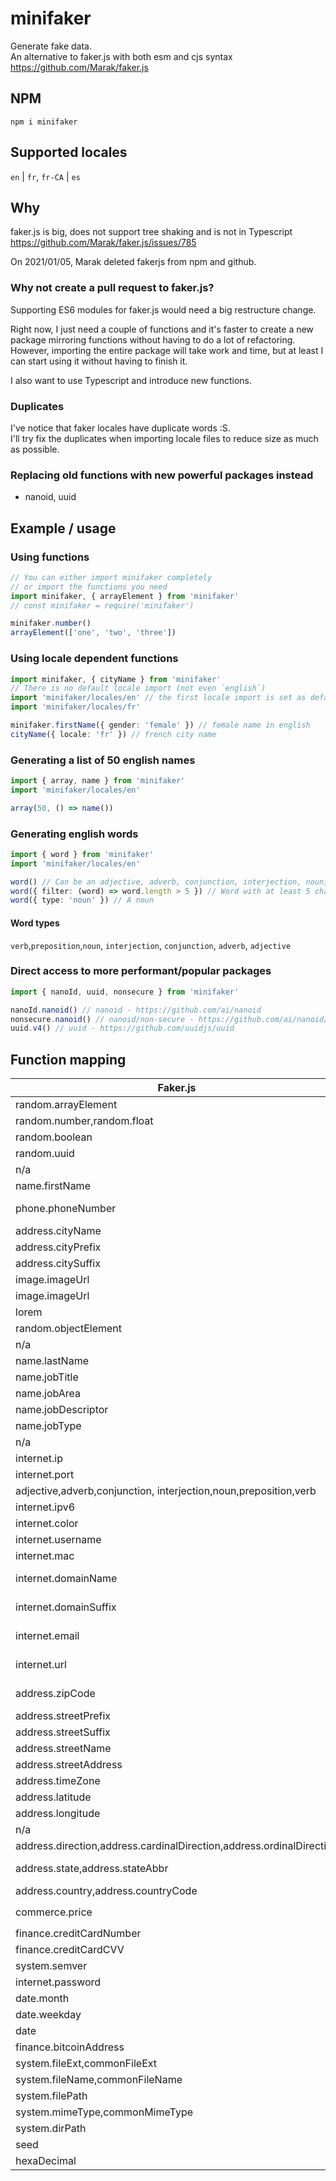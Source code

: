 # minifaker

Generate fake data.  
An alternative to faker.js with both esm and cjs syntax
<https://github.com/Marak/faker.js>

## NPM

`npm i minifaker`

## Supported locales

`en` | `fr`, `fr-CA` | `es`

## Why

faker.js is big, does not support tree shaking and is not in Typescript
<https://github.com/Marak/faker.js/issues/785>

On 2021/01/05, Marak deleted fakerjs from npm and github.

### Why not create a pull request to faker.js?

Supporting ES6 modules for faker.js would need a big restructure change.

Right now, I just need a couple of functions and it's faster to create a new package mirroring functions without having to do a lot of refactoring. However, importing the entire package will take work and time, but at least I can start using it without having to finish it.

I also want to use Typescript and introduce new functions.

### Duplicates

I've notice that faker locales have duplicate words :S.  
I'll try fix the duplicates when importing locale files to reduce size as much as possible.

### Replacing old functions with new powerful packages instead

- nanoid, uuid

## Example / usage

### Using functions

```ts
// You can either import minifaker completely 
// or import the functions you need
import minifaker, { arrayElement } from 'minifaker'
// const minifaker = require('minifaker')

minifaker.number()
arrayElement(['one', 'two', 'three'])
```

### Using locale dependent functions

```ts
import minifaker, { cityName } from 'minifaker'
// There is no default locale import (not even `english`)
import 'minifaker/locales/en' // the first locale import is set as default
import 'minifaker/locales/fr'

minifaker.firstName({ gender: 'female' }) // female name in english
cityName({ locale: 'fr' }) // french city name
```

### Generating a list of 50 english names

```ts
import { array, name } from 'minifaker'
import 'minifaker/locales/en'

array(50, () => name())
```

### Generating english words

```ts
import { word } from 'minifaker'
import 'minifaker/locales/en'

word() // Can be an adjective, adverb, conjunction, interjection, noun, preposition, verb
word({ filter: (word) => word.length > 5 }) // Word with at least 5 characters
word({ type: 'noun' }) // A noun
```

#### Word types

`verb`,`preposition`,`noun`, `interjection`, `conjunction`, `adverb`, `adjective`

### Direct access to more performant/popular packages

```ts
import { nanoId, uuid, nonsecure } from 'minifaker'

nanoId.nanoid() // nanoid - https://github.com/ai/nanoid
nonsecure.nanoid() // nanoid/non-secure - https://github.com/ai/nanoid/blob/main/non-secure/index.js
uuid.v4() // uuid - https://github.com/uuidjs/uuid
```

## Function mapping

|Faker.js|Locales|Func|
|-|-|-|
random.arrayElement|n/a|arrayElement
random.number,random.float|n/a|number
random.boolean|n/a|boolean
random.uuid|n/a|uuid -> `uuid` funcs
n/a|n/a|nanoid -> `nanoId` funcs
name.firstName|en,fr|firstName
phone.phoneNumber|en,fr,fr-CA|phoneNumber
address.cityName|en,fr|cityName
address.cityPrefix|en|cityPrefix
address.citySuffix|en|citySufix
image.imageUrl|n/a|imageUrlFromPlaceIMG
image.imageUrl|n/a|imageUrlFromPlaceholder
lorem|n/a|todo
random.objectElement|n/a|objectElement
n/a|n/a|array
name.lastName|en,fr|lastName
name.jobTitle|en|jobTitle
name.jobArea|en|jobArea
name.jobDescriptor|en|jobDescriptor
name.jobType|en,fr|jobType
n/a|en,fr|name
internet.ip|n/a|ip
internet.port|n/a|port
adjective,adverb,conjunction,  interjection,noun,preposition,verb|en|word
internet.ipv6|n/a|ipv6
internet.color|n/a|color
internet.username|en,fr|username
internet.mac|n/a|macAddress
internet.domainName|en,fr,fr-CA|domainName
internet.domainSuffix|en,fr,fr-CA|domainSuffix
internet.email|en,fr,fr-CA|email
internet.url|en,fr,fr-CA|domainUrl
address.zipCode|en,fr,fr-CA|zipCode
address.streetPrefix|fr|streetPrefix
address.streetSuffix|en,fr|streetSuffix
address.streetName|en,fr|streetName
address.streetAddress|en,fr|streetAddress
address.timeZone|en|timeZone
address.latitude|n/a|latitude
address.longitude|n/a|longitude
n/a|n/a|latLong
address.direction,address.cardinalDirection,address.ordinalDirection|en,fr|direction
address.state,address.stateAbbr|en,fr,fr-CA|state
address.country,address.countryCode|en,fr|country
commerce.price|all|price with `Intl.NumberFormat`
finance.creditCardNumber|n/a|creditCardNumber
finance.creditCardCVV|n/a|creditCardCVV
system.semver|n/a|semver
internet.password|n/a|password
date.month|en,fr|month
date.weekday|en,fr|weekday
date|all|date
finance.bitcoinAddress|n/a|bitcoinAddress
system.fileExt,commonFileExt|n/a|fileExt
system.fileName,commonFileName|en|fileName
system.filePath|en|filePath
system.mimeType,commonMimeType|n/a|mimeType
system.dirPath|n/a|dirPath
seed|n/a|setSeed
hexaDecimal|n/a|hex
